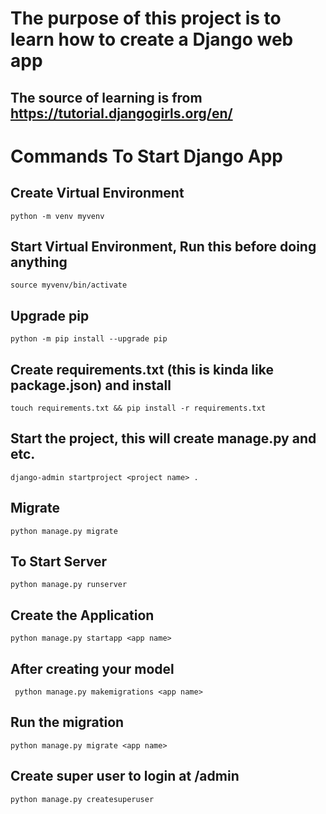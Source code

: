 # The purpose of this project is to learn how to create a Django web app
## The source of learning is from https://tutorial.djangogirls.org/en/

# Commands To Start Django App

## Create Virtual Environment
``` python -m venv myvenv ```

## Start Virtual Environment, Run this before doing anything
``` source myvenv/bin/activate ```

## Upgrade pip
``` python -m pip install --upgrade pip ```

## Create requirements.txt (this is kinda like package.json) and install
``` touch requirements.txt && pip install -r requirements.txt  ```

## Start the project, this will create manage.py and etc.
``` django-admin startproject <project name> . ```

## Migrate
``` python manage.py migrate ```

## To Start Server
``` python manage.py runserver ```

## Create the Application
``` python manage.py startapp <app name> ```

## After creating your model
``` python manage.py makemigrations <app name>```

## Run the migration
``` python manage.py migrate <app name> ```

## Create super user to login at /admin
```python manage.py createsuperuser```